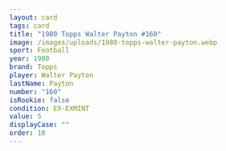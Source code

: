 ```yaml
---
layout: card
tags: card
title: "1980 Topps Walter Payton #160"
image: /images/uploads/1980-topps-walter-payton.webp
sport: Football
year: 1980
brand: Topps
player: Walter Payton
lastName: Payton
number: "160"
isRookie: false
condition: EX-EXMINT
value: 5
displayCase: ""
order: 10
---
```

